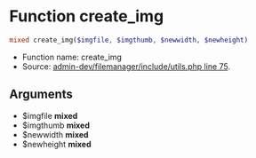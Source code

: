 Function create_img
===========================





```php
mixed create_img($imgfile, $imgthumb, $newwidth, $newheight)
```

* Function name: create_img
* Source: [admin-dev/filemanager/include/utils.php line 75](https://github.com/PrestaShop/PrestaShop/blob/1.6.1.2/admin-dev/filemanager/include/utils.php#L75).

Arguments
---------

* $imgfile **mixed**
* $imgthumb **mixed**
* $newwidth **mixed**
* $newheight **mixed**


